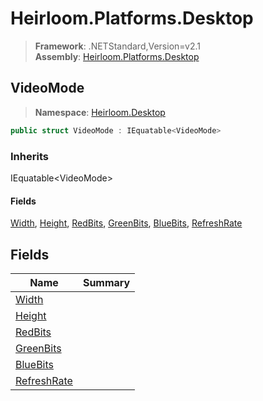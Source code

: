 # Heirloom.Platforms.Desktop

> **Framework**: .NETStandard,Version=v2.1  
> **Assembly**: [Heirloom.Platforms.Desktop][0]  

## VideoMode

> **Namespace**: [Heirloom.Desktop][0]  

```cs
public struct VideoMode : IEquatable<VideoMode>
```

### Inherits

IEquatable\<VideoMode>

#### Fields

[Width][1], [Height][2], [RedBits][3], [GreenBits][4], [BlueBits][5], [RefreshRate][6]

## Fields

| Name             | Summary |
|------------------|---------|
| [Width][1]       |         |
| [Height][2]      |         |
| [RedBits][3]     |         |
| [GreenBits][4]   |         |
| [BlueBits][5]    |         |
| [RefreshRate][6] |         |

[0]: ../../Heirloom.Platforms.Desktop.md
[1]: VideoMode/Width.md
[2]: VideoMode/Height.md
[3]: VideoMode/RedBits.md
[4]: VideoMode/GreenBits.md
[5]: VideoMode/BlueBits.md
[6]: VideoMode/RefreshRate.md
